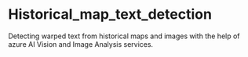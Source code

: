 # Historical_map_text_detection
Detecting warped text from historical maps and images with the help of azure AI Vision and Image Analysis services.
